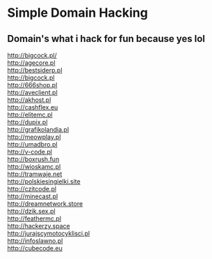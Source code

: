 # Simple Domain Hacking

## Domain's what i hack for fun because yes lol
http://bigcock.pl/ <br>
http://agecore.pl<br>
http://bestsiderp.pl<br>
http://bigcock.pl<br>
http://666shop.pl    <br>
http://aveclient.pl   <br> 
http://akhost.pl    <br>
http://cashflex.eu    <br>
http://elitemc.pl    <br>
http://dupix.pl    <br>
http://grafikolandia.pl  <br>
http://meowplay.pl    <br>
http://umadbro.pl    <br>
http://v-code.pl    <br>
http://boxrush.fun   <br>
http://wioskamc.pl    <br>
http://tramwaje.net    <br>
http://polskiesingielki.site  <br>
http://czitcode.pl  <br>
http://minecast.pl  <br>
http://dreamnetwork.store  <br>
http://dzik.sex.pl  <br>
http://feathermc.pl  <br>
http://hackerzy.space  <br>
http://jurajscymotocyklisci.pl  <br>
http://infoslawno.pl <br>
http://cubecode.eu<br>
